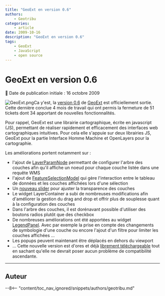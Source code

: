 ```yaml
---
title: "GeoExt en version 0.6"
authors:
    - Geotribu
categories:
    - article
date: 2009-10-16
description: "GeoExt en version 0.6"
tags:
    - GeoExt
    - JavaScript
    - open source
---
```


# GeoExt en version 0.6

:calendar: Date de publication initiale : 16 octobre 2009

![GeoExt.png](http://geotribu.net//sites/default/files/Tuto/img/Blog/GeoExt.png)Ca y'est, la [version 0.6](http://geoext.blogspot.com/2009/10/geoext-06-released.html) de [GeoExt](http://geoext.blogspot.com/) est officiellement sortie. Cette dernière conclue 4 mois de travail qui ont permis la fermeture de 51 tickets dont 34 apportant de nouvelles fonctionnalités.

Pour rappel, GeoExt est une librairie cartographique, écrite en javascript (JS), permettant de réaliser rapidement et efficacement des interfaces web cartographiques intuitives. Pour cela elle s'appuie sur deux librairies JS, GeoExt pour la partie Interface Homme Machine et OpenLayers pour la cartographie.

Les améliorations portent notamment sur :

* l'ajout de [LayerParamNode](http://dev.geoext.org/trunk/geoext/examples/tree.html) permettant de configurer l'arbre des couches afin qu'il affiche un noeud pour chaque couche listée dans une requête WMS
* l'ajout de [FeatureSelectionModel](http://dev.geoext.org/trunk/geoext/examples/feature-grid.html) qui gère l'interaction entre le tableau de données et les couches affichées lors d'une sélection
* Un [nouveau slider](http://dev.geoext.org/trunk/geoext/examples/layeropacityslider.html) pour ajuster la transparence des couches
* Le widget LayerContainer a subi de nombreuses modifications afin d'améliorer la gestion du drag and drop et offrir plus de souplesse quant à la configuration des couches
* Dans l'arbre des couches, il est dorénavant possible d'utiliser des boutons radios plutôt que des checkbox
* De nombreuses améliorations ont été apportées au widget [LegendPanel](http://dev.geoext.org/trunk/geoext/examples/legendpanel.html). Avec par exemple la prise en compte des changements de symbologie d'une couche ou encore l'ajout d'un filtre pour limiter les couches affichées ...
* Les popups peuvent maintenant être déplacés en dehors du viewport
* ...
Cette nouvelle version est d'ores et déjà [librement téléchargeable](http://geoext.org/downloads.html) tout en sachant qu'elle ne devrait poser aucun problème de compatibilité ascendante.

----

## Auteur

--8<-- "content/toc_nav_ignored/snippets/authors/geotribu.md"
